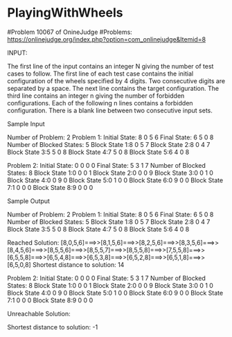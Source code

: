 
# PlayingWithWheels
#Problem 10067 of OnineJudge
#Problems: https://onlinejudge.org/index.php?option=com_onlinejudge&Itemid=8

INPUT:

The first line of the input contains an integer N giving the number of test cases to follow. 
The first line of each test case contains the initial configuration of the wheels specified by 4 digits. 
Two consecutive digits are separated by a space. The next line contains the target configuration. 
The third line contains an integer n giving the number of forbidden configurations. 
Each of the following n lines contains a forbidden configuration. 
There is a blank line between two consecutive input sets.

Sample Input

Number of Problem: 2
Problem 1:
Initial State: 8 0 5 6
Final State: 6 5 0 8
Number of Blocked States: 5
Block State 1:8 0 5 7
Block State 2:8 0 4 7
Block State 3:5 5 0 8
Block State 4:7 5 0 8
Block State 5:6 4 0 8

Problem 2:
Initial State: 0 0 0 0
Final State: 5 3 1 7
Number of Blocked States: 8
Block State 1:0 0 0 1
Block State 2:0 0 0 9
Block State 3:0 0 1 0
Block State 4:0 0 9 0
Block State 5:0 1 0 0
Block State 6:0 9 0 0
Block State 7:1 0 0 0
Block State 8:9 0 0 0


Sample Output

Number of Problem: 2
Problem 1:
Initial State: 8 0 5 6
Final State: 6 5 0 8
Number of Blocked States: 5
Block State 1:8 0 5 7
Block State 2:8 0 4 7
Block State 3:5 5 0 8
Block State 4:7 5 0 8
Block State 5:6 4 0 8

Reached
Solution:
[8,0,5,6]===>>[8,1,5,6]===>>[8,2,5,6]===>>[8,3,5,6]===>>[8,4,5,6]===>>[8,5,5,6]===>>[8,5,5,7]===>>[8,5,5,8]===>>[7,5,5,8]===>>[6,5,5,8]===>>[6,5,4,8]===>>[6,5,3,8]===>>[6,5,2,8]===>>[6,5,1,8]===>>[6,5,0,8]
Shortest distance to solution: 14

Problem 2:
Initial State: 0 0 0 0
Final State: 5 3 1 7
Number of Blocked States: 8
Block State 1:0 0 0 1
Block State 2:0 0 0 9
Block State 3:0 0 1 0
Block State 4:0 0 9 0
Block State 5:0 1 0 0
Block State 6:0 9 0 0
Block State 7:1 0 0 0
Block State 8:9 0 0 0

Unreachable
Solution:

Shortest distance to solution: -1
